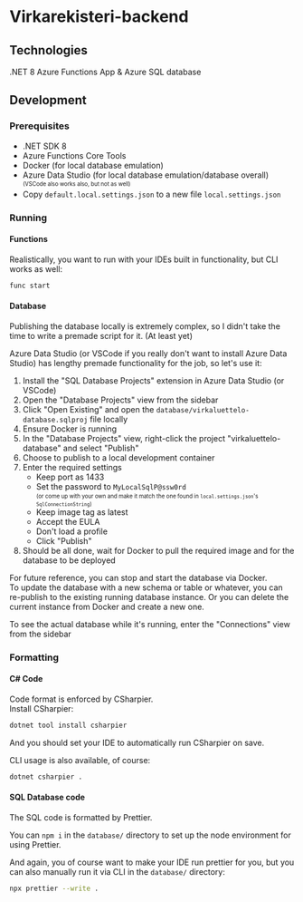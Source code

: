 # Virkarekisteri-backend

## Technologies

.NET 8 Azure Functions App & Azure SQL database

## Development

### Prerequisites

- .NET SDK 8
- Azure Functions Core Tools
- Docker (for local database emulation)
- Azure Data Studio (for local database emulation/database overall)  
  <sup><sub>(VSCode also works also, but not as well)</sub></sup>
- Copy `default.local.settings.json` to a new file `local.settings.json`

### Running

#### Functions

Realistically, you want to run with your IDEs built in functionality, but CLI works as well:

```sh
func start
```

#### Database

Publishing the database locally is extremely complex,
so I didn't take the time to write a premade script for it. (At least yet)

Azure Data Studio (or VSCode if you really don't want to install Azure Data Studio)
has lengthy premade functionality for the job, so let's use it:

1. Install the "SQL Database Projects" extension in Azure Data Studio (or VSCode)  
2. Open the "Database Projects" view from the sidebar
3. Click "Open Existing" and open the `database/virkaluettelo-database.sqlproj` file locally
4. Ensure Docker is running
5. In the "Database Projects" view, right-click the project "virkaluettelo-database" and select "Publish"
6. Choose to publish to a local development container
7. Enter the required settings  
   - Keep port as 1433
   - Set the password to `MyLocalSqlP@ssw0rd`  
   <sup><sub>(or come up with your own and make it match the one found in `local.settings.json`'s `SqlConnectionString`)</sub></sup>
   - Keep image tag as latest
   - Accept the EULA
   - Don't load a profile
   - Click "Publish"
8. Should be all done, wait for Docker to pull the required image and for the database to be deployed

For future reference, you can stop and start the database via Docker.  
To update the database with a new schema or table or whatever, 
you can re-publish to the existing running database instance.
Or you can delete the current instance from Docker and create a new one.

To see the actual database while it's running, enter the "Connections" view from the sidebar


### Formatting

#### C# Code
Code format is enforced by CSharpier.  
Install CSharpier:

```sh
dotnet tool install csharpier
```

And you should set your IDE to automatically run CSharpier on save.

CLI usage is also available, of course:

```sh
dotnet csharpier .
```

#### SQL Database code

The SQL code is formatted by Prettier.

You can `npm i` in the `database/` directory to set up 
the node environment for using Prettier.

And again, you of course want to make your IDE run prettier for you,
but you can also manually run it via CLI in the `database/` directory:
   
```sh
npx prettier --write .
```
